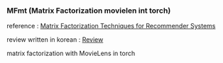 ### MFmt (Matrix Factorization movielen int torch)

reference : [Matrix Factorization Techniques for Recommender Systems](https://datajobs.com/data-science-repo/Recommender-Systems-[Netflix].pdf)

review written in korean : [Review](https://changhyeonnam.github.io/2021/12/21/Matrix_Factorization.html)

matrix factorization with MovieLens in torch
